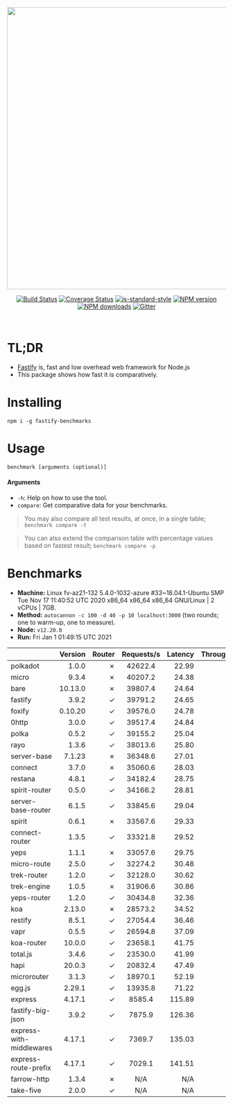 <div align="center">
<img src="https://github.com/fastify/graphics/raw/master/full-logo.png" width="650" height="auto"/>
</div>

<div align="center">

[![Build Status](https://travis-ci.org/fastify/fastify.svg?branch=master)](https://travis-ci.org/fastify/fastify)
[![Coverage Status](https://coveralls.io/repos/github/fastify/fastify/badge.svg?branch=master)](https://coveralls.io/github/fastify/fastify?branch=master)
[![js-standard-style](https://img.shields.io/badge/code%20style-standard-brightgreen.svg?style=flat)](http://standardjs.com/)
[![NPM version](https://img.shields.io/npm/v/fastify.svg?style=flat)](https://www.npmjs.com/package/fastify)
[![NPM downloads](https://img.shields.io/npm/dm/fastify.svg?style=flat)](https://www.npmjs.com/package/fastify) [![Gitter](https://badges.gitter.im/gitterHQ/gitter.svg)](https://gitter.im/fastify)
</div>
<br />

# TL;DR

* [Fastify](https://github.com/fastify/fastify) is, fast and low overhead web framework for Node.js
* This package shows how fast it is comparatively.

# Installing

```
npm i -g fastify-benchmarks
```

# Usage

```
benchmark [arguments (optional)]
```

#### Arguments

* `-h`: Help on how to use the tool.
* `compare`: Get comparative data for your benchmarks.

> You may also compare all test results, at once, in a single table; `benchmark compare -t`

> You can also extend the comparison table with percentage values based on fastest result; `benchmark compare -p`
# Benchmarks
* __Machine:__ Linux fv-az21-132 5.4.0-1032-azure #33~18.04.1-Ubuntu SMP Tue Nov 17 11:40:52 UTC 2020 x86_64 x86_64 x86_64 GNU/Linux | 2 vCPUs | 7GB.
* __Method:__ `autocannon -c 100 -d 40 -p 10 localhost:3000` (two rounds; one to warm-up, one to measure).
* __Node:__ `v12.20.0`
* __Run:__ Fri Jan  1 01:49:15 UTC 2021

|                          | Version | Router | Requests/s | Latency | Throughput/Mb |
| :--                      | --:     | --:    | :-:        | --:     | --:           |
| polkadot                 | 1.0.0   | ✗      | 42622.4    | 22.99   | 7.60          |
| micro                    | 9.3.4   | ✗      | 40207.2    | 24.38   | 7.17          |
| bare                     | 10.13.0 | ✗      | 39807.4    | 24.64   | 7.10          |
| fastify                  | 3.9.2   | ✓      | 39791.2    | 24.65   | 7.10          |
| foxify                   | 0.10.20 | ✓      | 39576.0    | 24.78   | 6.49          |
| 0http                    | 3.0.0   | ✓      | 39517.4    | 24.84   | 7.05          |
| polka                    | 0.5.2   | ✓      | 39155.2    | 25.04   | 6.98          |
| rayo                     | 1.3.6   | ✓      | 38013.6    | 25.80   | 6.78          |
| server-base              | 7.1.23  | ✗      | 36348.6    | 27.01   | 6.48          |
| connect                  | 3.7.0   | ✗      | 35060.6    | 28.03   | 6.25          |
| restana                  | 4.8.1   | ✓      | 34182.4    | 28.75   | 6.10          |
| spirit-router            | 0.5.0   | ✓      | 34166.2    | 28.81   | 6.09          |
| server-base-router       | 6.1.5   | ✓      | 33845.6    | 29.04   | 6.04          |
| spirit                   | 0.6.1   | ✗      | 33567.6    | 29.33   | 5.99          |
| connect-router           | 1.3.5   | ✓      | 33321.8    | 29.52   | 5.94          |
| yeps                     | 1.1.1   | ✗      | 33057.6    | 29.75   | 5.90          |
| micro-route              | 2.5.0   | ✓      | 32274.2    | 30.48   | 5.76          |
| trek-router              | 1.2.0   | ✓      | 32128.0    | 30.62   | 5.27          |
| trek-engine              | 1.0.5   | ✗      | 31906.6    | 30.86   | 5.23          |
| yeps-router              | 1.2.0   | ✓      | 30434.8    | 32.36   | 5.43          |
| koa                      | 2.13.0  | ✗      | 28573.2    | 34.52   | 5.10          |
| restify                  | 8.5.1   | ✓      | 27054.4    | 36.46   | 4.88          |
| vapr                     | 0.5.5   | ✓      | 26594.8    | 37.09   | 4.36          |
| koa-router               | 10.0.0  | ✓      | 23658.1    | 41.75   | 4.22          |
| total.js                 | 3.4.6   | ✓      | 23530.0    | 41.99   | 7.20          |
| hapi                     | 20.0.3  | ✓      | 20832.4    | 47.49   | 3.72          |
| microrouter              | 3.1.3   | ✓      | 18970.1    | 52.19   | 3.38          |
| egg.js                   | 2.29.1  | ✓      | 13935.8    | 71.22   | 4.90          |
| express                  | 4.17.1  | ✓      | 8585.4     | 115.89  | 1.53          |
| fastify-big-json         | 3.9.2   | ✓      | 7875.9     | 126.36  | 90.60         |
| express-with-middlewares | 4.17.1  | ✓      | 7369.7     | 135.03  | 2.83          |
| express-route-prefix     | 4.17.1  | ✓      | 7029.1     | 141.51  | 2.60          |
| farrow-http              | 1.3.4   | ✗      | N/A        | N/A     | N/A           |
| take-five                | 2.0.0   | ✓      | N/A        | N/A     | N/A           |
